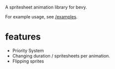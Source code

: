 A spritesheet animation library for bevy.

For example usage, see [/examples](/examples).

# features

- Priority System
- Changing duration / spritesheets per animation.
- Flipping sprites
